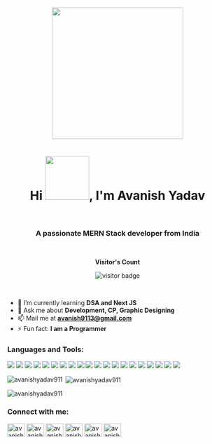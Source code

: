 <br>
<p align="center">
  <img src="https://media.tenor.com/GfSX-u7VGM4AAAAC/coding.gif" width="300">
</p>
<h1 align="center">Hi <img src="https://user-images.githubusercontent.com/107767172/196756982-f3bcd4cc-7c85-42c1-ab8d-5a8d64825fdd.gif" width="100">, I'm Avanish Yadav</h1>
<br>

<h3 align="center">A passionate MERN Stack developer from India</h3> 
<br>
<p align="center"><b>Visitor's Count</b></p>
<p align="center"><img src="https://profile-counter.glitch.me/avanishyadav911/count.svg" alt="visitor badge"/></p>
<br/>


- 🌱 I’m currently learning **DSA and Next JS**
- 💬 Ask me about **Development, CP, Graphic Designing**
- 📫 Mail me at **avanish9113@gmail.com**
- ⚡ Fun fact: **I am a Programmer**
 


<h3 align="left">Languages and Tools:</h3>
<p align="left"> 
  <img src="https://img.shields.io/badge/React-05122A?style=flat&logo=react&logoColor=61DAFB" />
  <img src="https://img.shields.io/badge/Node.js-05122A?style=flat&logo=nodedotjs&logoColor=339933" />
  <img src="https://img.shields.io/badge/Express.js-05122A?style=flat&logo=express&logoColor=000000" />
  <img src="https://img.shields.io/badge/MongoDB-05122A?style=flat&logo=mongodb&logoColor=47A248" />
  <img src="https://img.shields.io/badge/C++-05122A?style=flat&logo=c%2B%2B&logoColor=00599C" />
  <img src="https://img.shields.io/badge/C-05122A?style=flat&logo=c&logoColor=A8B9CC" />
  <img src="https://img.shields.io/badge/Firebase-05122A?style=flat&logo=firebase&logoColor=FFCA28" />
  <img src="https://img.shields.io/badge/HTML-05122A?style=flat&logo=html5&logoColor=E34F26" />
  <img src="https://img.shields.io/badge/CSS-05122A?style=flat&logo=css3&logoColor=1572B6" />
  <img src="https://img.shields.io/badge/JavaScript-05122A?style=flat&logo=javascript&logoColor=F7DF1E" />
  <img src="https://img.shields.io/badge/Tailwind%20CSS-05122A?style=flat&logo=tailwind-css&logoColor=38B2AC" />
  <img src="https://img.shields.io/badge/Material-UI-05122A?style=flat&logo=material-ui&logoColor=0081CB" />
  <img src="https://img.shields.io/badge/Semantic%20UI-05122A?style=flat&logo=semantic-ui&logoColor=35bdb2" />
  <img src="https://img.shields.io/badge/Go-05122A?style=flat&logo=go&logoColor=00ADD8" />
  <img src="https://img.shields.io/badge/Python-05122A?style=flat&logo=python&logoColor=3776AB" />
  <img src="https://img.shields.io/badge/JSON-05122A?style=flat&logo=json&logoColor=000000" />
  <img src="https://img.shields.io/badge/Git-05122A?style=flat&logo=git&logoColor=F05032" />
  <img src="https://img.shields.io/badge/GitHub-05122A?style=flat&logo=github&logoColor=181717" />
  <img src="https://img.shields.io/badge/MySQL-05122A?style=flat&logo=mysql&logoColor=4479A1" />
  <img src="https://img.shields.io/badge/VS%20Code-05122A?style=flat&logo=visual-studio-code&logoColor=007ACC" />
</p>

<p><img align="left" src="https://github-readme-stats.vercel.app/api/top-langs?username=avanishyadav911&show_icons=true&locale=en&layout=compact" alt="avanishyadav911" /></p>

<p>&nbsp;<img align="center" src="https://github-readme-stats.vercel.app/api?username=avanishyadav911&show_icons=true&locale=en" alt="avanishyadav911" /></p>

<p><img align="center" src="https://github-readme-streak-stats.herokuapp.com/?user=avanishyadav911&" alt="avanishyadav911" /></p>

<h3 align="left">Connect with me:</h3>
<p align="left">
<a href="https://twitter.com/avanishh_yadav" target="blank"><img align="center" src="https://raw.githubusercontent.com/rahuldkjain/github-profile-readme-generator/master/src/images/icons/Social/twitter.svg" alt="avanishh_yadav" height="30" width="40" /></a>
<a href="https://linkedin.com/in/avanish-yadav-5a6b1821a" target="blank"><img align="center" src="https://raw.githubusercontent.com/rahuldkjain/github-profile-readme-generator/master/src/images/icons/Social/linked-in-alt.svg" alt="avanish-yadav-5a6b1821a" height="30" width="40" /></a>
<a href="https://instagram.com/avanishyadav_" target="blank"><img align="center" src="https://raw.githubusercontent.com/rahuldkjain/github-profile-readme-generator/master/src/images/icons/Social/instagram.svg" alt="avanishyadav_" height="30" width="40" /></a>
<a href="https://www.codechef.com/users/avanish_ydv" target="blank"><img align="center" src="https://cdn.jsdelivr.net/npm/simple-icons@3.1.0/icons/codechef.svg" alt="avanish_ydv" height="30" width="40" /></a>
<a href="https://codeforces.com/profile/avanish_ydv" target="blank"><img align="center" src="https://raw.githubusercontent.com/rahuldkjain/github-profile-readme-generator/master/src/images/icons/Social/codeforces.svg" alt="avanish_ydv" height="30" width="40" /></a>
<a href="https://www.leetcode.com/avanish009" target="blank"><img align="center" src="https://raw.githubusercontent.com/rahuldkjain/github-profile-readme-generator/master/src/images/icons/Social/leet-code.svg" alt="avanish009" height="30" width="40" /></a>
</p>
